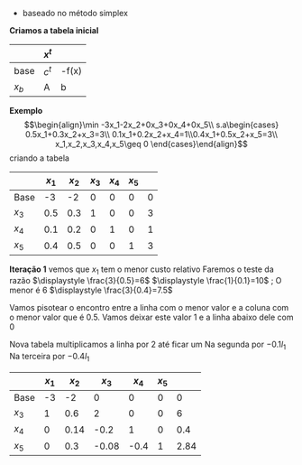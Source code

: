 - baseado no método simplex


**Criamos  a tabela inicial**

|     | $x^t$ |     |
| --- | ----- | --- |
|   base  | $c^t$ |    -f(x) |
| $x_b$    | A     | b   | 

**Exemplo**
$$\begin{align}\min -3x_1-2x_2+0x_3+0x_4+0x_5\\ s.a\begin{cases} 0.5x_1+0.3x_2+x_3=3\\ 0.1x_1+0.2x_2+x_4=1\\0.4x_1+0.5x_2+x_5=3\\ x_1,x_2,x_3,x_4,x_5\geq 0 \end{cases}\end{align}$$
criando a tabela

|       | $x_1$ | $x_2$ | $x_3$ | $x_4$ | $x_5$ |     |
| ----- | ----- | ----- | ----- | ----- | ----- | --- |
| Base  | -3    | -2    | 0     | 0     | 0     | 0   |
| $x_3$ | 0.5   | 0.3   | 1     | 0     | 0     | 3   |
| $x_4$ | 0.1   | 0.2   | 0     | 1     | 0     | 1   |
| $x_5$ | 0.4   | 0.5   | 0     | 0     | 1     | 3   |

**Iteração 1**
vemos que $x_1$ tem o menor custo relativo
Faremos o teste da razão
$\displaystyle \frac{3}{0.5}=6$
$\displaystyle \frac{1}{0.1}=10$ ; O menor é 6
$\displaystyle \frac{3}{0.4}=7.5$ 

Vamos pisotear o encontro entre a linha com o menor valor e a coluna com o menor valor que é $0.5$. Vamos deixar este valor 1 e a linha abaixo dele com 0

Nova tabela multiplicamos a linha por 2 até ficar um
Na segunda por $-0.1l_1$
Na terceira por $-0.4l_1$

|       | $x_1$ | $x_2$ | $x_3$ | $x_4$ | $x_5$ |      |
| ----- | ----- | ----- | ----- | ----- | ----- | ---- |
| Base  | -3    | -2    | 0     | 0     | 0     | 0    |
| $x_3$ | 1     | 0.6   | 2     | 0     | 0     | 6    |
| $x_4$ | 0     | 0.14  | -0.2  | 1     | 0     | 0.4  |
| $x_5$ | 0     | 0.3   | -0.08 | -0.4  | 1     | 2.84 |
